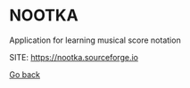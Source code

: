 # NOOTKA
 
 Application for learning musical score notation
 
 SITE: https://nootka.sourceforge.io

 [Go back](https://portable-linux-apps.github.io/apps.html)
